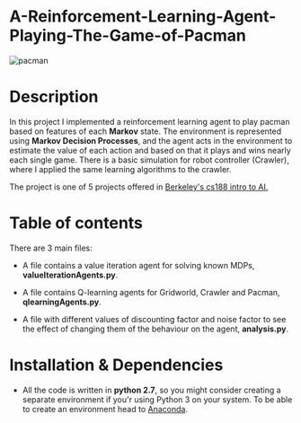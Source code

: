 # A-Reinforcement-Learning-Agent-Playing-The-Game-of-Pacman

![pacman](https://user-images.githubusercontent.com/19307995/36691106-ee85eb2c-1b3c-11e8-886f-462adba3231c.png)


# Description
In this project I implemented a reinforcement learning agent to play pacman based on features of each **Markov** state. The environment is 
represented using **Markov Decision Processes**, and the agent acts in the environment to estimate the value of each action and based on 
that it plays and wins nearly each single game. There is a basic simulation for robot controller (Crawler), where I applied the same learning algorithms to the crawler.


The project is one of 5 projects offered in [Berkeley's cs188 intro to AI.](http://ai.berkeley.edu/home.html)


# Table of contents

There are 3 main files:

+ A file contains a value iteration agent for solving known MDPs, **valueIterationAgents.py**.

+ A file contains Q-learning agents for Gridworld, Crawler and Pacman, **qlearningAgents.py**.

+ A file with different values of discounting factor and noise factor to see the effect of changing them of the behaviour on the agent,   **analysis.py**.


# Installation & Dependencies
+ All the code is written in **python 2.7**, so you might consider creating a separate environment if you'r using Python 3 on your system. To be able to create an environment head to [Anaconda](https://anaconda.org/).
